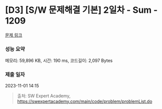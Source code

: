 # [D3] [S/W 문제해결 기본] 2일차 - Sum - 1209 

[문제 링크](https://swexpertacademy.com/main/code/problem/problemDetail.do?contestProbId=AV13_BWKACUCFAYh) 

### 성능 요약

메모리: 59,896 KB, 시간: 190 ms, 코드길이: 2,097 Bytes

### 제출 일자

2023-11-01 14:15



> 출처: SW Expert Academy, https://swexpertacademy.com/main/code/problem/problemList.do